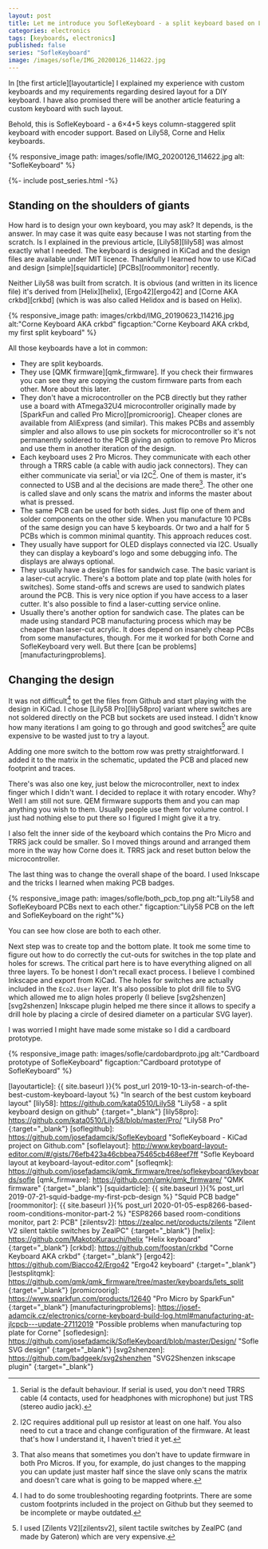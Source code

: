 ```yaml
---
layout: post
title: Let me introduce you SofleKeyboard - a split keyboard based on Lily58 and Crkbd
categories: electronics
tags: [keyboards, electronics]
published: false
series: "SofleKeyboard"
image: /images/sofle/IMG_20200126_114622.jpg
---
```


In [the first article][layoutarticle] I explained my experience with custom keyboards and my requirements regarding desired layout for a DIY keyboard. I have also promised there will be another article featuring a custom keyboard with such layout. 

Behold, this is SofleKeyboard - a 6×4+5 keys column-staggered split keyboard with encoder support. Based on Lily58, Corne and Helix keyboards.

{% responsive_image path: images/sofle/IMG_20200126_114622.jpg alt: "SofleKeyboard" %}

<!--more--> 

{%- include post_series.html -%}

## Standing on the shoulders of giants

How hard is to design your own keyboard, you may ask? It depends, is the answer. In may case it was quite easy because I was not starting from the scratch. Is I explained in the previous article, [Lily58][lily58] was almost exactly what I needed. The keyboard is designed in KiCad and the design files are available under MIT licence. Thankfully I learned how to use KiCad and design [simple][squidarticle] [PCBs][roommonitor] recently. 

Neither Lily58 was built from scratch. It is obvious (and written in its licence file) it's derived from [Helix][helix], [Ergo42][ergo42] and [Corne AKA crkbd][crkbd] (which is was also called Helidox and is based on Helix).

{% responsive_image path: images/crkbd/IMG_20190623_114216.jpg alt:"Corne Keyboard AKA crkbd"  figcaption:"Corne Keyboard AKA crkbd, my first split keyboard" %}

All those keyboards have a lot in common:

- They are split keyboards.
- They use [QMK firmware][qmk_firmware]. If you check their firmwares you can see they are copying the custom firmware parts from each other. More about this later.
- They don't have a microcontroller on the PCB directly but they rather use a board with ATmega32U4 microcontroller originally made by [SparkFun and called Pro Micro][promicroorig]. Cheaper clones are available from AliExpress (and similar). This makes PCBs and assembly simpler and also allows to use pin sockets for microcontroller so it's not permanently soldered to the PCB giving an option to remove Pro Micros and use them in another iteration of the design.
- Each keyboard uses 2 Pro Micros. They communicate with each other through a TRRS cable (a cable with audio jack connectors). They can either communicate via serial[^2] or via I2C[^3]. One of them is master, it's connected to USB and al the decisions are made there[^4]. The other one is called slave and only scans the matrix and informs the master about what is pressed.
- The same PCB can be used for both sides. Just flip one of them and solder components on the other side. When you manufacture 10 PCBs of the same design you can have 5 keyboards. Or two and a half for 5 PCBs which is common minimal quantity. This approach reduces cost.
- They usually have support for OLED displays connected via I2C. Usually they can display a keyboard's logo and some debugging info. The displays are always optional.
- They usually have a design files for sandwich case. The basic variant is a laser-cut acrylic. There's a bottom plate and top plate (with holes for switches). Some stand-offs and screws are used to sandwich plates around the PCB. This is very nice option if you have access to a laser cutter. It's also possible to find a laser-cutting service online. 
- Usually there's another option for sandwich case. The plates can be made using standard PCB manufacturing process which may be cheaper than laser-cut acrylic. It does depend on insanely cheap PCBs from some manufactures, though. For me it worked for both Corne and SofleKeyboard very well. But there [can be problems][manufacturingproblems].


## Changing the design

It was not difficult[^5] to get the files from Github and start playing with the design in KiCad. I chose [Lily58 Pro][lily58pro] variant where switches are not soldered directly on the PCB but sockets are used instead. I didn't know how many iterations I am going to go through and good switches[^1] are quite expensive to be wasted just to try a layout.

Adding one more switch to the bottom row was pretty straightforward. I added it to the matrix in the schematic, updated the PCB and placed new footprint and traces. 

There's was also one key, just below the microcontroller, next to index finger which I didn't want. I decided to replace it with rotary encoder. Why? Well I am still not sure. QEM firmware supports them and you can map anything you wish to them. Usually people use them for volume control. I just had nothing else to put there so I figured I might give it a try.

I also felt the inner side of the keyboard which contains the Pro Micro and TRRS jack could be smaller. So I moved things around and arranged them more in the way how Corne does it. TRRS jack and reset button below the microcontroller.

The last thing was to change the overall shape of the board. I used Inkscape and the tricks I learned when making PCB badges. 

{% responsive_image path: images/sofle/both_pcb_top.png alt:"Lily58 and SofleKeyboard PCBs next to each other."  figcaption:"Lily58 PCB on the left and SofleKeyboard on the right"%}

You can see how close are both to each other.

Next step was to create top and the bottom plate. It took me some time to figure out how to do correctly the cut-outs for switches in the top plate and holes for screws. The critical part here is to have everything aligned on all three layers. To be honest I don't recall exact process. I believe I combined Inkscape and export from KiCad. The holes for switches are actually included in the `Eco2.User` layer. It's also possible to plot drill file to SVG which allowed me to align holes properly (I believe [svg2shenzen][svg2shenzen] Inkscape plugin helped me there since it allows to specify a drill hole by placing a circle of desired diameter on a particular SVG layer).

I was worried I might have made some mistake so I did a cardboard prototype.

{% responsive_image path: images/sofle/cardobardproto.jpg alt:"Cardboard prototype of SofleKeyboard"  figcaption:"Cardboard prototype of SofleKeyboard" %}


[^1]: I used [Zilents V2][zilentsv2], silent tactile switches by ZealPC (and made by Gateron) which are very expensive. 
[^2]: Serial is the default behaviour. If serial is used, you don't need TRRS cable (4 contacts, used for headphones with microphone) but just TRS (stereo audio jack). 
[^3]: I2C requires additional pull up resistor at least on one half. You also need to cut a trace and change configuration of the firmware. At least that's how I understand it, I haven't tried it yet.
[^4]: That also means that sometimes you don't have to update firmware in both Pro Micros. If you, for example, do just changes to the mapping you can update just master half since the slave only scans the matrix and doesn't care what is going to be mapped where.
[^5]: I had to do some troubleshooting regarding footprints. There are some custom footprints included in the project on Github but they seemed to be incomplete or maybe outdated. 


[layoutarticle]: {{ site.baseurl }}{% post_url 2019-10-13-in-search-of-the-best-custom-keyboard-layout %} "In search of the best custom keyboard layout"
[lily58]: https://github.com/kata0510/Lily58 "Lily58 - a split keyboard design on github"
{:target="_blank"} 
[lily58pro]: https://github.com/kata0510/Lily58/blob/master/Pro/ "Lily58 Pro"
{:target="_blank"} 
[soflegithub]: https://github.com/josefadamcik/SofleKeyboard "SofleKeyboard - KiCad project on Github.com"
[soflelayout]: http://www.keyboard-layout-editor.com/#/gists/76efb423a46cbbea75465cb468eef7ff "Sofle Keyboard layout at keyboard-layout-editor.com"
[sofleqmk]: https://github.com/josefadamcik/qmk_firmware/tree/soflekeyboard/keyboards/sofle
[qmk_firmware]: https://github.com/qmk/qmk_firmware/ "QMK firmware"
{:target="_blank"}
[squidarticle]: {{ site.baseurl }}{% post_url 2019-07-21-squid-badge-my-first-pcb-design %} "Squid PCB badge"
[roommonitor]: {{ site.baseurl }}{% post_url 2020-01-05-esp8266-based-room-conditions-monitor-part-2 %} "ESP8266 based room-conditions monitor, part&nbsp;2: PCB"
[zilentsv2]: https://zealpc.net/products/zilents "Zilent V2 silent taktile switches by ZealPC"
{:target="_blank"}
[helix]: https://github.com/MakotoKurauchi/helix "Helix keyboard"
{:target="_blank"}
[crkbd]: https://github.com/foostan/crkbd "Corne Keyboard AKA crkbd"
{:target="_blank"}
[ergo42]: https://github.com/Biacco42/Ergo42 "Ergo42 keyboard"
{:target="_blank"}
[lestsplitqmk]: https://github.com/qmk/qmk_firmware/tree/master/keyboards/lets_split
{:target="_blank"}
[promicroorig]: https://www.sparkfun.com/products/12640 "Pro Micro by SparkFun"
{:target="_blank"}
[manufacturingproblems]: https://josef-adamcik.cz/electronics/corne-keyboard-build-log.html#manufacturing-at-jlcpcb---update-27112019 "Possible problems when manufacturing top plate for Corne"
[sofledesign]: https://github.com/josefadamcik/SofleKeyboard/blob/master/Design/ "Sofle SVG design"
{:target="_blank"}
[svg2shenzen]: https://github.com/badgeek/svg2shenzhen "SVG2Shenzen inkscape plugin"
{:target="_blank"}